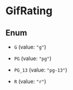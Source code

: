 

# GifRating

## Enum


* `G` (value: `"g"`)

* `PG` (value: `"pg"`)

* `PG_13` (value: `"pg-13"`)

* `R` (value: `"r"`)



